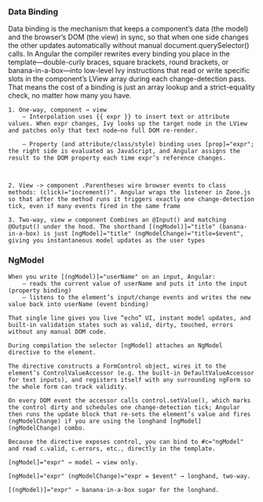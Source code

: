 ### Data Binding

Data binding is the mechanism that keeps a component’s data (the model) and the browser’s DOM (the view) in sync, so that when one side changes the other updates automatically without manual document.querySelector() calls.
In Angular the compiler rewrites every binding you place in the template—double-curly braces, square brackets, round brackets, or banana-in-a-box—into low-level Ivy instructions that read or write specific slots in the component’s LView array during each change-detection pass. That means the cost of a binding is just an array lookup and a strict-equality check, no matter how many you have.


    1. One-way, component → view
        – Interpolation uses {{ expr }} to insert text or attribute values. When expr changes, Ivy looks up the target node in the LView and patches only that text node—no full DOM re-render.

        – Property (and attribute/class/style) binding uses [prop]="expr"; the right side is evaluated as JavaScript, and Angular assigns the result to the DOM property each time expr’s reference changes.



    2. View -> component .Parentheses wire browser events to class methods: (click)="increment()". Angular wraps the listener in Zone.js so that after the method runs it triggers exactly one change-detection tick, even if many events fired in the same frame 

    3. Two-way, view ⇄ component Combines an @Input() and matching @Output() under the hood. The shorthand [(ngModel)]="title" (banana-in-a-box) is just [ngModel]="title" (ngModelChange)="title=$event", giving you instantaneous model updates as the user types



### NgModel

    When you write [(ngModel)]="userName" on an input, Angular:
        – reads the current value of userName and puts it into the input (property binding)
        – listens to the element’s input/change events and writes the new value back into userName (event binding)

    That single line gives you live “echo” UI, instant model updates, and built-in validation states such as valid, dirty, touched, errors without any manual DOM code.

    During compilation the selector [ngModel] attaches an NgModel directive to the element.

    The directive constructs a FormControl object, wires it to the element’s ControlValueAccessor (e.g. the built-in DefaultValueAccessor for text inputs), and registers itself with any surrounding ngForm so the whole form can track validity.

    On every DOM event the accessor calls control.setValue(), which marks the control dirty and schedules one change-detection tick; Angular then runs the update block that re-sets the element’s value and fires (ngModelChange) if you are using the longhand [ngModel] (ngModelChange) combo.

    Because the directive exposes control, you can bind to #c="ngModel" and read c.valid, c.errors, etc., directly in the template.

    [ngModel]="expr" → model → view only.

    [ngModel]="expr" (ngModelChange)="expr = $event" → longhand, two-way.

    [(ngModel)]="expr" → banana-in-a-box sugar for the longhand.




